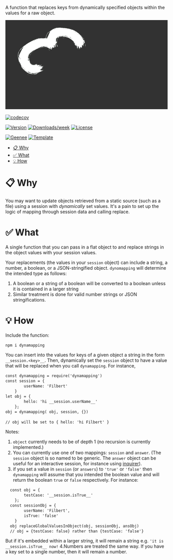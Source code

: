 
[//]: # ( ns__file unit: standard, comp: README.md )

[//]: # ( ns__custom_start beginning )

[//]: # ( ns__custom_end beginning )

[//]: # ( ns__start_section intro )

[//]: # ( ns__custom_start description )
A function that replaces keys from dynamically specified objects within the values for a raw object.

![dynamapping](src/images/dynamapping.gif)

[//]: # ( ns__custom_end description )

[//]: # ( ns__custom_start afterDescription )

[//]: # ( ns__custom_end afterDescription )

[//]: # ( ns__custom_start badges )

[//]: # ( ns__start_section usageSection )

[![codecov](https://codecov.io/gh/YizYah/dynamapping/branch/main/graph/badge.svg?token=CGI4OQ83G6)](https://codecov.io/gh/YizYah/dynamapping)

[![Version](https://img.shields.io/npm/v/dynamapping.svg)](https://npmjs.org/package/dynamapping)
[![Downloads/week](https://img.shields.io/npm/dw/dynamapping.svg)](https://npmjs.org/package/dynamapping)
[![License](https://img.shields.io/npm/l/dynamapping.svg)](https://github.com/YizYah/dynamapping/blob/master/package.json)

[![Geenee](https://img.shields.io/badge/maintained%20by-geenee-brightgreen)](https://npmjs.org/package/geenee)
[![Template](https://img.shields.io/badge/template-ts--packrat-blue)](https://npmjs.org/package/ts-packrat)

[//]: # ( ns__custom_end badges )

[//]: # ( ns__end_section intro )


[//]: # ( ns__start_section api )


[//]: # ( ns__custom_start APIIntro )

<!-- toc -->
* [:clipboard: Why](#clipboard-why)
* [:white_check_mark: What](#white_check_mark-what)
* [:bulb: How](#bulb-how)
<!-- tocstop -->

# <a name="clipboard-why"></a>:clipboard: Why
You may want to update objects retrieved from a static source (such as a file) using a session with *dynamically* set values. It's a pain to set up the logic of mapping through session data and calling replace.

# <a name="white_check_mark-what"></a>:white_check_mark: What
A single function that you can pass in a flat object to and replace strings in the object values with your session values.

Your replacements (the values in your `session` object) can include a string, a number, a boolean, or a JSON-stringified object. `dynomapping` will determine the intended type as follows:
1. A boolean or a string of a boolean will be converted to a boolean unless it is contained in a larger string
2. Similar treatment is done for valid number strings or JSON stringifications.

# <a name="bulb-how"></a>:bulb: How
Include the function: 
```
npm i dynamapping
```

You can insert into the values for keys of a given object a string in the form `__session.<key>__`.  Then, dynamically set the `session` object to have a <key> value that will be replaced when you call `dynamapping`.  For instance,
```
const dynamapping = require('dynamapping')
const session = {
		userName: 'Filbert'
	}
let obj = {
		hello: 'hi __session.userName__'
	};
obj = dynamapping( obj, session, {})

// obj will be set to { hello: 'hi Filbert' }
```

Notes: 

1. `object` currently needs to be of depth 1 (no recursion is currently implemented.)
2. You can currently use one of two mappings: `session` and `answer`.  (The `session` object is so named to be generic.  The `answer` object can be useful for an interactive session, for instance using [inquirer](https://www.npmjs.com/package/inquirer)).
3. if you set a value in `session` (or `answers`) to `'true'` or `'false'` then `dynamapping` will assume that you intended the boolean value and will return the boolean `true` or `false` respectively.  For instance:
```
  const obj = {
		testCase: '__session.isTrue__'
	};
  const sessionObj = {
		userName: 'Filbert',
		isTrue: 'false'
	}
  obj replaceGlobalValuesInObject(obj, sessionObj, ansObj)
  // obj = {testCase: false} rather than {testCase: 'false'}
```
But if it's embedded within a larger string, it will remain a string e.g. `'it is __session.isTrue__ now!`
4.Numbers are treated the same way.  If you have a key set to a single number, then it will remain a number.

[//]: # ( ns__custom_end APIIntro )


[//]: # ( ns__custom_start constantsIntro )
[//]: # ( ns__custom_end constantsIntro )



[//]: # ( ns__start_section types )


[//]: # ( ns__end_section types )


[//]: # ( ns__end_section api )

